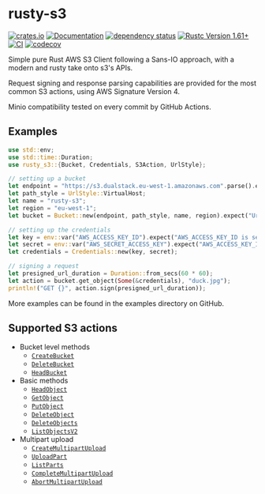 # rusty-s3

[![crates.io](https://img.shields.io/crates/v/rusty-s3.svg)](https://crates.io/crates/rusty-s3)
[![Documentation](https://docs.rs/rusty-s3/badge.svg)](https://docs.rs/rusty-s3)
[![dependency status](https://deps.rs/crate/rusty-s3/0.4.1/status.svg)](https://deps.rs/crate/rusty-s3/0.4.1)
[![Rustc Version 1.61+](https://img.shields.io/badge/rustc-1.61+-lightgray.svg)](https://blog.rust-lang.org/2022/05/19/Rust-1.61.0.html)
[![CI](https://github.com/paolobarbolini/rusty-s3/workflows/CI/badge.svg)](https://github.com/paolobarbolini/rusty-s3/actions?query=workflow%3ACI)
[![codecov](https://codecov.io/gh/paolobarbolini/rusty-s3/branch/main/graph/badge.svg?token=K0YPC21N8D)](https://codecov.io/gh/paolobarbolini/rusty-s3)

Simple pure Rust AWS S3 Client following a Sans-IO approach, with a modern
and rusty take onto s3's APIs.

Request signing and response parsing capabilities are provided for the
most common S3 actions, using AWS Signature Version 4.

Minio compatibility tested on every commit by GitHub Actions.

## Examples

```rust
use std::env;
use std::time::Duration;
use rusty_s3::{Bucket, Credentials, S3Action, UrlStyle};

// setting up a bucket
let endpoint = "https://s3.dualstack.eu-west-1.amazonaws.com".parse().expect("endpoint is a valid Url");
let path_style = UrlStyle::VirtualHost;
let name = "rusty-s3";
let region = "eu-west-1";
let bucket = Bucket::new(endpoint, path_style, name, region).expect("Url has a valid scheme and host");

// setting up the credentials
let key = env::var("AWS_ACCESS_KEY_ID").expect("AWS_ACCESS_KEY_ID is set and a valid String");
let secret = env::var("AWS_SECRET_ACCESS_KEY").expect("AWS_ACCESS_KEY_ID is set and a valid String");
let credentials = Credentials::new(key, secret);

// signing a request
let presigned_url_duration = Duration::from_secs(60 * 60);
let action = bucket.get_object(Some(&credentials), "duck.jpg");
println!("GET {}", action.sign(presigned_url_duration));
```

More examples can be found in the examples directory on GitHub.

## Supported S3 actions

* Bucket level methods
    * [`CreateBucket`][createbucket]
    * [`DeleteBucket`][deletebucket]
    * [`HeadBucket`][headbucket]
* Basic methods
    * [`HeadObject`][headobject]
    * [`GetObject`][getobject]
    * [`PutObject`][putobject]
    * [`DeleteObject`][deleteobject]
    * [`DeleteObjects`][deleteobjects]
    * [`ListObjectsV2`][listobjectsv2]
* Multipart upload
    * [`CreateMultipartUpload`][completemultipart]
    * [`UploadPart`][uploadpart]
    * [`ListParts`][listparts]
    * [`CompleteMultipartUpload`][completemultipart]
    * [`AbortMultipartUpload`][abortmultipart]

[abortmultipart]: https://docs.aws.amazon.com/AmazonS3/latest/API/API_AbortMultipartUpload.html
[completemultipart]: https://docs.aws.amazon.com/AmazonS3/latest/API/API_CreateMultipartUpload.html
[listparts]: https://docs.aws.amazon.com/AmazonS3/latest/API/API_ListParts.html
[createbucket]: https://docs.aws.amazon.com/AmazonS3/latest/API/API_CreateBucket.html
[deletebucket]: https://docs.aws.amazon.com/AmazonS3/latest/API/API_DeleteBucket.html
[headbucket]: https://docs.aws.amazon.com/AmazonS3/latest/API/API_HeadBucket.html
[createmultipart]: https://docs.aws.amazon.com/AmazonS3/latest/API/API_CreateMultipartUpload.html
[deleteobject]: https://docs.aws.amazon.com/AmazonS3/latest/API/API_DeleteObject.html
[deleteobjects]: https://docs.aws.amazon.com/AmazonS3/latest/API/API_DeleteObjects.html
[getobject]: https://docs.aws.amazon.com/AmazonS3/latest/API/API_GetObject.html
[headobject]: https://docs.aws.amazon.com/AmazonS3/latest/API/API_HeadObject.html
[listobjectsv2]: https://docs.aws.amazon.com/AmazonS3/latest/API/API_ListObjectsV2.html
[putobject]: https://docs.aws.amazon.com/AmazonS3/latest/API/API_PutObject.html
[uploadpart]: https://docs.aws.amazon.com/AmazonS3/latest/API/API_UploadPart
